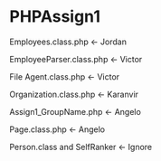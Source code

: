 # PHPAssign1

Employees.class.php <- Jordan

EmployeeParser.class.php <- Victor

File Agent.class.php <- Victor

Organization.class.php <- Karanvir

Assign1_GroupName.php <- Angelo

Page.class.php <- Angelo

Person.class and SelfRanker <- Ignore
